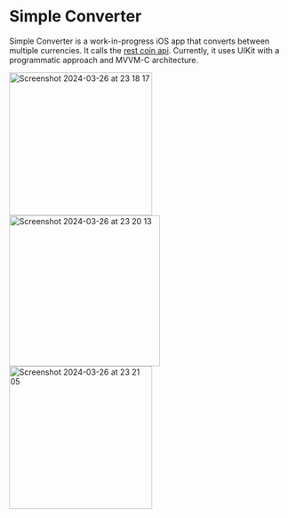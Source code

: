 # Simple Converter

Simple Converter is a work-in-progress iOS app that converts between multiple currencies. It calls the [rest coin api](https://github.com/coinapi/coinapi-sdk). Currently, it uses UIKit with a programmatic approach and MVVM-C architecture.

<img width="257" alt="Screenshot 2024-03-26 at 23 18 17" src="https://github.com/olivrrrrr/converter-ios/assets/68692361/4547e720-850b-47bf-8541-028fd122c681">
<img width="271" alt="Screenshot 2024-03-26 at 23 20 13" src="https://github.com/olivrrrrr/converter-ios/assets/68692361/84e1e932-b0e0-422b-b003-6f5cb9392540">
<img width="257" alt="Screenshot 2024-03-26 at 23 21 05" src="https://github.com/olivrrrrr/converter-ios/assets/68692361/f5272dc7-e468-40c3-b21f-4c35b7b350ea">

